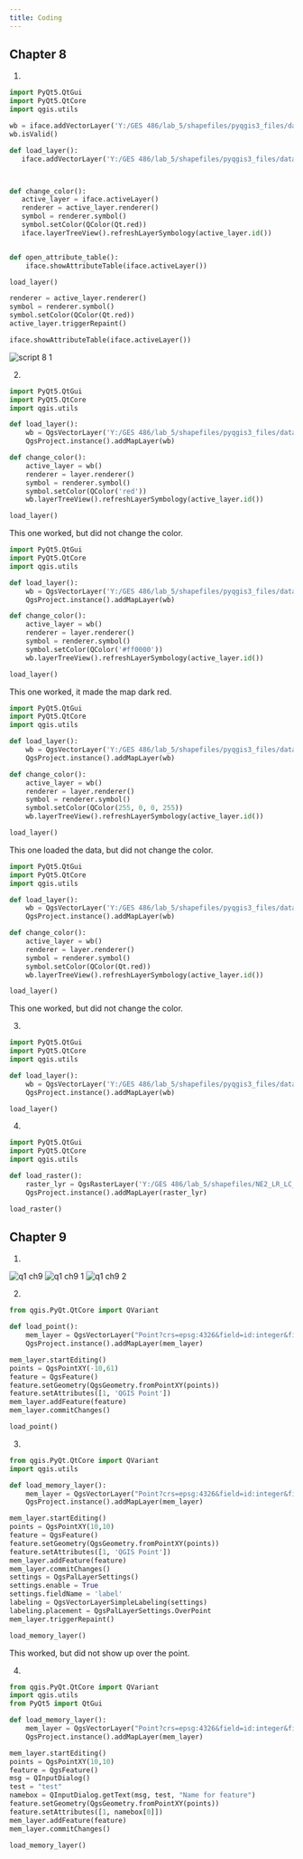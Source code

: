 ```yaml
---
title: Coding
---
```

<!--This is the first row of projects -->


## Chapter 8
1)
````python
import PyQt5.QtGui
import PyQt5.QtCore
import qgis.utils

wb = iface.addVectorLayer('Y:/GES 486/lab_5/shapefiles/pyqgis3_files/data/world_borders.shp', 'world_borders', 'ogr')
wb.isValid()

def load_layer():
   iface.addVectorLayer('Y:/GES 486/lab_5/shapefiles/pyqgis3_files/data/world_borders.shp', 'world_borders', 'ogr')



def change_color():
   active_layer = iface.activeLayer()
   renderer = active_layer.renderer()
   symbol = renderer.symbol()
   symbol.setColor(QColor(Qt.red))
   iface.layerTreeView().refreshLayerSymbology(active_layer.id())


def open_attribute_table():
    iface.showAttributeTable(iface.activeLayer())

load_layer()

renderer = active_layer.renderer()
symbol = renderer.symbol()
symbol.setColor(QColor(Qt.red))
active_layer.triggerRepaint()

iface.showAttributeTable(iface.activeLayer())
````

![script 8 1](https://user-images.githubusercontent.com/42807705/49679243-f38cf480-fa57-11e8-9763-fdc9587e23f1.png)

2)
````Python
import PyQt5.QtGui
import PyQt5.QtCore
import qgis.utils

def load_layer():
    wb = QgsVectorLayer('Y:/GES 486/lab_5/shapefiles/pyqgis3_files/data/world_borders.shp', 'world_borders', 'ogr')
    QgsProject.instance().addMapLayer(wb)

def change_color():
    active_layer = wb()
    renderer = layer.renderer()
    symbol = renderer.symbol()
    symbol.setColor(QColor('red'))
    wb.layerTreeView().refreshLayerSymbology(active_layer.id())

load_layer()
````
This one worked, but did not change the color.

````Python
import PyQt5.QtGui
import PyQt5.QtCore
import qgis.utils

def load_layer():
    wb = QgsVectorLayer('Y:/GES 486/lab_5/shapefiles/pyqgis3_files/data/world_borders.shp', 'world_borders', 'ogr')
    QgsProject.instance().addMapLayer(wb)

def change_color():
    active_layer = wb()
    renderer = layer.renderer()
    symbol = renderer.symbol()
    symbol.setColor(QColor('#ff0000'))
    wb.layerTreeView().refreshLayerSymbology(active_layer.id())

load_layer()
````
This one worked, it made the map dark red.

````Python
import PyQt5.QtGui
import PyQt5.QtCore
import qgis.utils

def load_layer():
    wb = QgsVectorLayer('Y:/GES 486/lab_5/shapefiles/pyqgis3_files/data/world_borders.shp', 'world_borders', 'ogr')
    QgsProject.instance().addMapLayer(wb)

def change_color():
    active_layer = wb()
    renderer = layer.renderer()
    symbol = renderer.symbol()
    symbol.setColor(QColor(255, 0, 0, 255))
    wb.layerTreeView().refreshLayerSymbology(active_layer.id())

load_layer()
````
This one loaded the data, but did not change the color.
````Python
import PyQt5.QtGui
import PyQt5.QtCore
import qgis.utils

def load_layer():
    wb = QgsVectorLayer('Y:/GES 486/lab_5/shapefiles/pyqgis3_files/data/world_borders.shp', 'world_borders', 'ogr')
    QgsProject.instance().addMapLayer(wb)

def change_color():
    active_layer = wb()
    renderer = layer.renderer()
    symbol = renderer.symbol()
    symbol.setColor(QColor(Qt.red))
    wb.layerTreeView().refreshLayerSymbology(active_layer.id())

load_layer()
````
This one worked, but did not change the color.

3)
````Python
import PyQt5.QtGui
import PyQt5.QtCore
import qgis.utils

def load_layer():
    wb = QgsVectorLayer('Y:/GES 486/lab_5/shapefiles/pyqgis3_files/data/world_borders.shp', 'world_borders', 'ogr')
    QgsProject.instance().addMapLayer(wb)

load_layer()
````
4)
````Python
import PyQt5.QtGui
import PyQt5.QtCore
import qgis.utils

def load_raster():
    raster_lyr = QgsRasterLayer('Y:/GES 486/lab_5/shapefiles/NE2_LR_LC_SR_W_DR/NE2_LR_LC_SR_W_DR/NE2_LR_LC_SR_W_DR.tif', 'NE2_LR_LC_SR_W_DR')
    QgsProject.instance().addMapLayer(raster_lyr)

load_raster()
````
## Chapter 9
1)

![q1 ch9](https://user-images.githubusercontent.com/42807705/49679079-bc6a1380-fa56-11e8-88d5-beecd47c3dc7.PNG)
![q1 ch9 1](https://user-images.githubusercontent.com/42807705/49679080-bc6a1380-fa56-11e8-85a8-fb4f21a20e60.PNG)
![q1 ch9 2](https://user-images.githubusercontent.com/42807705/49679078-bc6a1380-fa56-11e8-8659-dc96c174103f.PNG)

2)
````Python
from qgis.PyQt.QtCore import QVariant

def load_point():
    mem_layer = QgsVectorLayer("Point?crs=epsg:4326&field=id:integer&field=name:string(20)&index=yes", "Roads", "memory")
    QgsProject.instance().addMapLayer(mem_layer)

mem_layer.startEditing()
points = QgsPointXY(-10,61)
feature = QgsFeature()
feature.setGeometry(QgsGeometry.fromPointXY(points))
feature.setAttributes([1, 'QGIS Point'])
mem_layer.addFeature(feature)
mem_layer.commitChanges()

load_point()
````
3)
````Python
from qgis.PyQt.QtCore import QVariant
import qgis.utils

def load_memory_layer():
    mem_layer = QgsVectorLayer("Point?crs=epsg:4326&field=id:integer&field=name:string(20)&index=yes", "Points", "memory")
    QgsProject.instance().addMapLayer(mem_layer)

mem_layer.startEditing()
points = QgsPointXY(10,10)
feature = QgsFeature()
feature.setGeometry(QgsGeometry.fromPointXY(points))
feature.setAttributes([1, 'QGIS Point'])
mem_layer.addFeature(feature)
mem_layer.commitChanges()
settings = QgsPalLayerSettings()
settings.enable = True
settings.fieldName = 'label'
labeling = QgsVectorLayerSimpleLabeling(settings)
labeling.placement = QgsPalLayerSettings.OverPoint
mem_layer.triggerRepaint()

load_memory_layer()
````
This worked, but did not show up over the point.

4)
````Python
from qgis.PyQt.QtCore import QVariant
import qgis.utils
from PyQt5 import QtGui

def load_memory_layer():
    mem_layer = QgsVectorLayer("Point?crs=epsg:4326&field=id:integer&field=name:string(20)&index=yes", "Points", "memory")
    QgsProject.instance().addMapLayer(mem_layer)

mem_layer.startEditing()
points = QgsPointXY(10,10)
feature = QgsFeature()
msg = QInputDialog()
test = "test"
namebox = QInputDialog.getText(msg, test, "Name for feature")
feature.setGeometry(QgsGeometry.fromPointXY(points))
feature.setAttributes([1, namebox[0]])
mem_layer.addFeature(feature)
mem_layer.commitChanges()

load_memory_layer()
````
